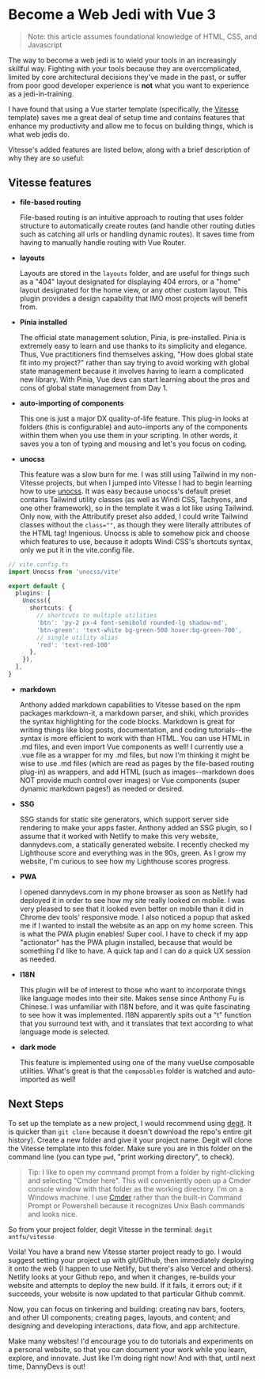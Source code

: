 # Become a Web Jedi with Vue 3

> Note: this article assumes foundational knowledge of HTML, CSS, and Javascript

The way to become a web jedi is to wield your tools in an increasingly skillful way. Fighting with your tools because they are overcomplicated,  limited by core architectural decisions they've made in the past, or suffer from poor good developer experience is **not** what you want to experience as a jedi-in-training.

I have found that using a Vue starter template (specifically, the [Vitesse](https://github.com/antfu/vitesse) template) saves me a great deal of setup time and contains features that enhance my productivity and allow me to focus on building things, which is what web jedis do.

Vitesse's added features are listed below, along with a brief description of why they are so useful:

## Vitesse features

- **file-based routing**

  File-based routing is an intuitive approach to routing that uses folder structure to automatically create routes (and handle other routing duties such as catching all urls or handling dynamic routes). It saves time from having to manually handle routing with Vue Router.

- **layouts**

  Layouts are stored in the `layouts` folder, and are useful for things such as a "404" layout designated for displaying 404 errors, or a "home" layout designated for the home view, or any other custom layout. This plugin provides a design capability that IMO most projects will benefit from.

- **Pinia installed**

  The official state management solution, Pinia, is pre-installed. Pinia is extremely easy to learn and use thanks to its simplicity and elegance. Thus, Vue practitioners find themselves asking, "How does global state fit into my project?" rather than say trying to avoid working with global state management because it involves having to learn a complicated new library. With Pinia, Vue devs can start learning about the pros and cons of global state management from Day 1.

- **auto-importing of components**

  This one is just a major DX quality-of-life feature. This plug-in looks at folders (this is configurable) and auto-imports any of the components within them when you use them in your scripting. In other words, it saves you a ton of typing and mousing and let's you focus on coding.

- **unocss**

  This feature was a slow burn for me. I was still using Tailwind in my non-Vitesse projects, but when I jumped into Vitesse I had to begin learning how to use [unocss](https://github.com/unocss/unocss). It was easy because unocss's default preset contains Tailwind utility classes (as well as Windi CSS, Tachyons, and one other framework), so in the template it was a lot like using Tailwind. Only now, with the Attributify preset also added, I could write Tailwind classes without the `class=""`, as though they were literally attributes of the HTML tag! Ingenious. Unocss is able to somehow pick and choose which features to use, because it adopts Windi CSS's shortcuts syntax, only we put it in the vite.config file.

```ts
// vite.config.ts
import Unocss from 'unocss/vite'

export default {
  plugins: [
    Unocss({
      shortcuts: {
        // shortcuts to multiple utilities
        'btn': 'py-2 px-4 font-semibold rounded-lg shadow-md',
        'btn-green': 'text-white bg-green-500 hover:bg-green-700',
        // single utility alias
        'red': 'text-red-100'
      },
    }),
  ],
}
```

- **markdown**

  Anthony added markdown capabilities to Vitesse based on the npm packages markdown-it, a markdown parser, and shiki, which provides the syntax highlighting for the code blocks. Markdown is great for writing things like blog posts, documentation, and coding tutorials--the syntax is more efficient to work with than HTML. You can use HTML in .md files, and even import Vue components as well! I currently use a .vue file as a wrapper for my .md files, but now I'm thinking it might be wise to use .md files (which are read as pages by the file-based routing plug-in) as wrappers, and add HTML (such as images--markdown does NOT provide much control over images) or Vue components (super dynamic markdown pages!) as needed or desired.

- **SSG**

  SSG stands for static site generators, which support server side rendering to make your apps faster. Anthony added an SSG plugin, so I assume that it worked with Netlify to make this very website, dannydevs.com, a statically generated website. I recently checked my Lighthouse score and everything was in the 90s, green. As I grow my website, I'm curious to see how my Lighthouse scores progress.

- **PWA**

  I opened dannydevs.com in my phone browser as soon as Netlify had deployed it in order to see how my site really looked on mobile. I was very pleased to see that it looked even better on mobile than it did in Chrome dev tools' responsive mode. I also noticed a popup that asked me if I wanted to install the website as an app on my home screen. This is what the PWA plugin enables! Super cool. I have to check if my app "actionator" has the PWA plugin installed, because that would be something I'd like to have. A quick tap and I can do a quick UX session as needed.

- **I18N**

  This plugin will be of interest to those who want to incorporate things like language modes into their site. Makes sense since Anthony Fu is Chinese. I was unfamiliar with I18N before, and it was quite fascinating to see how it was implemented. I18N apparently spits out a "t" function that you surround text with, and it translates that text according to what language mode is selected.

- **dark mode**

  This feature is implemented using one of the many vueUse composable utilities. What's great is that the `composables` folder is watched and auto-imported as well!

## Next Steps

To set up the template as a new project, I would recommend using [degit](https://github.com/Rich-Harris/degit). It is quicker than `git clone` because it doesn't download the repo's entire git history). Create a new folder and give it your project name. Degit will clone the Vitesse template into this folder. Make sure you are in this folder on the command line (you can type `pwd`, "print working directory", to check).

> Tip: I like to open my command prompt from a folder by right-clicking and selecting "Cmder here". This will conveniently open up a Cmder console window with that folder as the working directory. I'm on a Windows machine. I use [Cmder](https://github.com/cmderdev/cmder) rather than the built-in Command Prompt or Powershell because it recognizes Unix Bash commands and looks nice.

So from your project folder, degit Vitesse in the terminal: `degit antfu/vitesse`

Voila! You have a brand new Vitesse starter project ready to go. I would suggest setting your project up with git/Github, then immediately deploying it onto the web (I happen to use Netlify, but there's also Vercel and others). Netlify looks at your Github repo, and when it changes, re-builds your website and attempts to deploy the new build. If it fails, it errors out; if it succeeds, your website is now updated to that particular Github commit.

Now, you can focus on tinkering and building: creating nav bars, footers, and other UI components; creating pages, layouts, and content; and designing and developing interactions, data flow, and app architecture.

Make many websites! I'd encourage you to do tutorials and experiments on a personal website, so that you can document your work while you learn, explore, and innovate. Just like I'm doing right now! And with that, until next time, DannyDevs is out!

